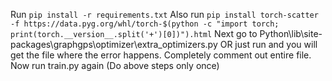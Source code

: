Run `pip install -r requirements.txt`
Also run `pip install torch-scatter -f https://data.pyg.org/whl/torch-$(python -c "import torch; print(torch.__version__.split('+')[0])").html`
Next go to Python\lib\site-packages\graphgps\optimizer\extra_optimizers.py
OR just run and you will get the file where the error happens.
Completely comment out entire file.
Now run train.py again (Do above steps only once)